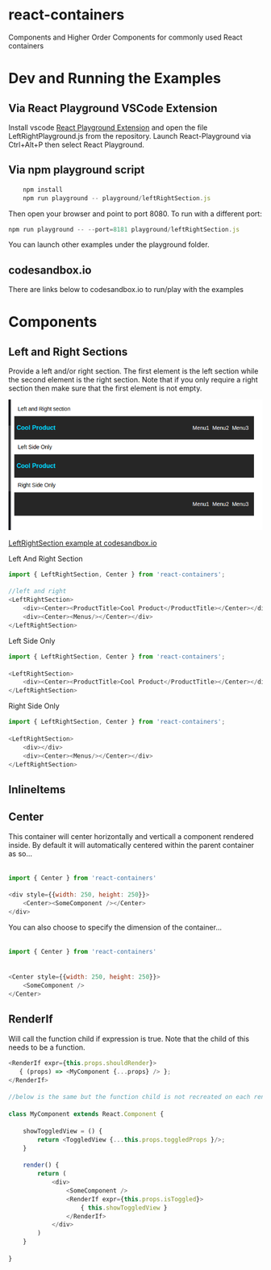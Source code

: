 # react-containers

Components and Higher Order Components for commonly used React containers

# Dev and Running the Examples


## Via React Playground VSCode Extension

Install vscode [React Playground Extension](https://marketplace.visualstudio.com/items?itemName=wmira.react-playground-vscode) and open the file LeftRightPlayground.js from the repository.
Launch React-Playground via Ctrl+Alt+P then select React Playground. 

## Via npm playground script

```javascript
    npm install    
    npm run playground -- playground/leftRightSection.js
```
Then open your browser and point to port 8080. To run with a different port:

```javascript
npm run playground -- --port=8181 playground/leftRightSection.js
```

You can launch other examples under the playground folder.

## codesandbox.io

There are links below to codesandbox.io to run/play with the examples

# Components

## Left and Right Sections

Provide a left and/or right section. The first element is the left section while the second element is the right section. Note that if you only require a right section then make sure that the first element is not empty.


![alt tag](https://raw.githubusercontent.com/wmira/react-containers/master/ss/lrsection.png) 

[LeftRightSection example at codesandbox.io](https://codesandbox.io/s/R6XQoX4ww)

Left And Right Section

```javascript
import { LeftRightSection, Center } from 'react-containers';

//left and right
<LeftRightSection>                   
    <div><Center><ProductTitle>Cool Product</ProductTitle></Center></div>
    <div><Center><Menus/></Center></div>                    
</LeftRightSection>     

```

Left Side Only

```javascript
import { LeftRightSection, Center } from 'react-containers';

<LeftRightSection>
    <div><Center><ProductTitle>Cool Product</ProductTitle></Center></div>
</LeftRightSection>
```

Right Side Only


```javascript
import { LeftRightSection, Center } from 'react-containers';

<LeftRightSection>
    <div></div>
    <div><Center><Menus/></Center></div>
</LeftRightSection>

```

## InlineItems


## Center

This container will center horizontally and verticall a component rendered inside. By default it will automatically centered within the parent container as so...

```javascript

import { Center } from 'react-containers'

<div style={{width: 250, height: 250}}>
    <Center><SomeComponent /></Center>
</div>

```

You can also choose to specify the dimension of the container...

```javascript

import { Center } from 'react-containers'


<Center style={{width: 250, height: 250}}>
    <SomeComponent />
</Center>


```

## RenderIf

Will call the function child if expression is true. Note that the child of this
needs to be a function.

```javascript
<RenderIf expr={this.props.shouldRender}>
   { (props) => <MyComponent {...props} /> };
</RenderIf>

//below is the same but the function child is not recreated on each render

class MyComponent extends React.Component {

    showToggledView = () {
        return <ToggledView {...this.props.toggledProps }/>;
    }

    render() {
        return (
            <div>
                <SomeComponent />
                <RenderIf expr={this.props.isToggled}>
                    { this.showToggledView }
                </RenderIf>
            </div>
        )
    }

}
```

